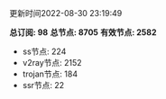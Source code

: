 更新时间2022-08-30 23:19:49

**总订阅: 98**
**总节点: 8705**
**有效节点: 2582**
- ss节点: 224
- v2ray节点: 2152
- trojan节点: 184
- ssr节点: 22
